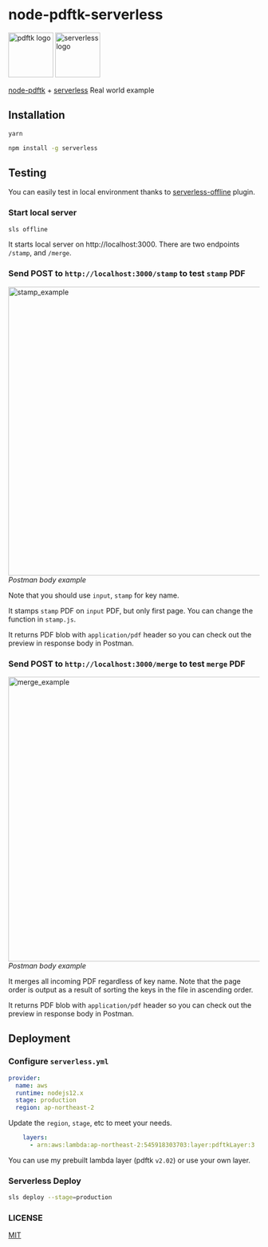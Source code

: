 # node-pdftk-serverless
<p>
  <img src="https://user-images.githubusercontent.com/4951716/155342378-324f73a2-553d-466e-b900-edbb4d8b3ba3.png" width="90" height="90" alt="pdftk logo"> 
  <img src="https://user-images.githubusercontent.com/4951716/155342700-2ac197e3-1b6c-4bed-8ab8-94f9a656e117.png" width="90" height="90" alt="serverless logo">
</p>

[node-pdftk](https://github.com/jjwilly16/node-pdftk) + [serverless](https://github.com/serverless/serverless) Real world example

## Installation
```sh
yarn
```
```sh
npm install -g serverless
```

## Testing
You can easily test in local environment thanks to [serverless-offline](https://www.npmjs.com/package/serverless-offline) plugin.

### Start local server
```sh
sls offline
```
It starts local server on http://localhost:3000. There are two endpoints `/stamp`, and `/merge`.

### Send POST to `http://localhost:3000/stamp` to test `stamp` PDF
<p>
  <img width="579" alt="stamp_example" src="https://user-images.githubusercontent.com/4951716/155346894-f200ae6a-892c-4a77-939f-fe8777b2d3ff.png">
  <em>Postman body example</em>
</p>

Note that you should use `input`, `stamp` for key name.

It stamps `stamp` PDF on `input` PDF, but only first page. You can change the function in `stamp.js`.

It returns PDF blob with `application/pdf` header so you can check out the preview in response body in Postman.

### Send POST to `http://localhost:3000/merge` to test `merge` PDF
<p>
  <img width="571" alt="merge_example" src="https://user-images.githubusercontent.com/4951716/155346915-9b6fa1cf-b529-4c16-b1d0-6472b3ad9da1.png">
  <em>Postman body example</em>
</p>

It merges all incoming PDF regardless of key name. Note that the page order is output as a result of sorting the keys in the file in ascending order.

It returns PDF blob with `application/pdf` header so you can check out the preview in response body in Postman.

## Deployment
### Configure `serverless.yml`

```yml
provider:
  name: aws
  runtime: nodejs12.x
  stage: production
  region: ap-northeast-2
```
Update the `region`, `stage`, etc to meet your needs.

```yml
    layers:
      - arn:aws:lambda:ap-northeast-2:545918303703:layer:pdftkLayer:3
```
You can use my prebuilt lambda layer (pdftk `v2.02`) or use your own layer.

### Serverless Deploy
```sh
sls deploy --stage=production
```

### LICENSE
[MIT](https://github.com/iicdii/node-pdftk-serverless/blob/main/LICENSE)

